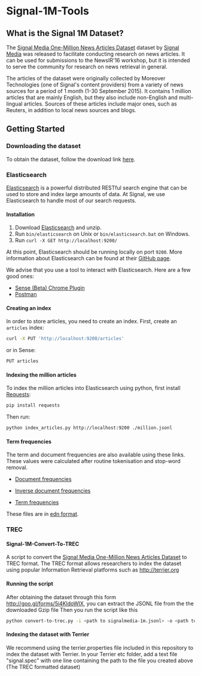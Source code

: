 # Signal-1M-Tools

## What is the Signal 1M Dataset?

The [Signal Media One-Million News Articles Dataset](http://research.signalmedia.co/newsir16/signal-dataset.html) dataset by [Signal Media](http://signal.uk.com/) was released to facilitate conducting research on news articles. It can be used for submissions to the NewsIR'16 workshop, but it is intended to serve the community for research on news retrieval in general.

The articles of the dataset were originally collected by Moreover Technologies (one of Signal's content providers) from a variety of news sources for a period of 1 month (1-30 September 2015). It contains 1 million articles that are mainly English, but they also include non-English and multi-lingual articles. Sources of these articles include major ones, such as Reuters, in addition to local news sources and blogs.

## Getting Started

### Downloading the dataset

To obtain the dataset, follow the download link [here](http://research.signalmedia.co/newsir16/signal-dataset.html).


### Elasticsearch

[Elasticsearch](https://www.elastic.co/products/elasticsearch) is a powerful distributed RESTful search engine that can be used to store and index large amounts of data. At Signal, we use Elasticsearch to handle most of our search requests.

#### Installation

1. Download [Elasticsearch](https://www.elastic.co/downloads/elasticsearch) and unzip.
2. Run `bin/elasticsearch` on Unix or `bin/elasticsearch.bat` on Windows.
3. Run `curl -X GET http://localhost:9200/`

At this point, Elasticsearch should be running locally on port `9200`. More information about Elasticsearch can be found at their [GitHub page](https://github.com/elastic/elasticsearch).

We advise that you use a tool to interact with Elasticsearch. Here are a few good ones:
* [Sense (Beta) Chrome Plugin](https://chrome.google.com/webstore/detail/sense-beta/lhjgkmllcaadmopgmanpapmpjgmfcfig?hl=en)
* [Postman](https://www.getpostman.com/)

#### Creating an index

In order to store articles, you need to create an index. First, create an `articles` index:

```bash
curl -X PUT 'http://localhost:9200/articles'
```

or in Sense:

```javascript
PUT articles
```

#### Indexing the million articles

To index the million articles into Elasticsearch using python, first install [Requests](https://github.com/kennethreitz/requests/):

```bash
pip install requests
```

Then run:

```bash
python index_articles.py http://localhost:9200 ./million.jsonl
```

#### Term frequencies

The term and document frequencies are also available using these links. These values were calculated after routine tokenisation and stop-word removal.

* [Document frequencies](http://research.signalmedia.co/store/merged-df.edn)

* [Inverse document frequencies](http://research.signalmedia.co/store/merged-idf.edn)

* [Term frequencies](http://research.signalmedia.co/store/merged-df-totalf.edn)

These files are in [edn format](https://github.com/edn-format/edn).


### TREC

#### Signal-1M-Convert-To-TREC
A script to convert the [Signal Media One-Million News Articles Dataset](http://research.signalmedia.co/newsir16/signal-dataset.html)  to TREC format.
The TREC format allows researchers to index the dataset using popular Information Retrieval platforms such as http://terrier.org

#### Running the script
After obtaining the dataset through this form http://goo.gl/forms/5i4KldoWIX, you can extract the JSONL file from the the downloaded Gzip file
Then you run the script like this

```bash
python convert-to-trec.py -i <path to signalmedia-1m.jsonl> -o <path to your outputfile>
```

#### Indexing the dataset with Terrier
We recommend using the terrier.properties file included in this repository to index the dataset with Terrier.
In your Terrier etc folder, add a text file "signal.spec" with one line containing the path to the file you created above (The TREC formatted dataset)
